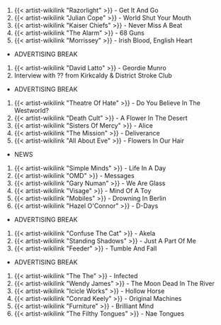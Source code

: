 1. {{< artist-wikilink "Razorlight" >}} - Get It And Go
2. {{< artist-wikilink "Julian Cope" >}} - World Shut Your Mouth
3. {{< artist-wikilink "Kaiser Chiefs" >}} - Never Miss A Beat
4. {{< artist-wikilink "The Alarm" >}} - 68 Guns
5. {{< artist-wikilink "Morrissey" >}} - Irish Blood, English Heart

- ADVERTISING BREAK

1. {{< artist-wikilink "David Latto" >}} - Geordie Munro
2. Interview with ?? from Kirkcaldy & District Stroke Club

- ADVERTISING BREAK

1. {{< artist-wikilink "Theatre Of Hate" >}} - Do You Believe In The Westworld?
2. {{< artist-wikilink "Death Cult" >}} - A Flower In The Desert
3. {{< artist-wikilink "Sisters Of Mercy" >}} - Alice
4. {{< artist-wikilink "The Mission" >}} - Deliverance
5. {{< artist-wikilink "All About Eve" >}} - Flowers In Our Hair

- NEWS

1. {{< artist-wikilink "Simple Minds" >}} - Life In A Day
2. {{< artist-wikilink "OMD" >}} - Messages
3. {{< artist-wikilink "Gary Numan" >}} - We Are Glass
4. {{< artist-wikilink "Visage" >}} - Mind Of A Toy
5. {{< artist-wikilink "Mobiles" >}} - Drowning In Berlin
6. {{< artist-wikilink "Hazel O'Connor" >}} - D-Days

- ADVERTISING BREAK

1. {{< artist-wikilink "Confuse The Cat" >}} - Akela
2. {{< artist-wikilink "Standing Shadows" >}} - Just A Part Of Me
3. {{< artist-wikilink "Feeder" >}} - Tumble And Fall

- ADVERTISING BREAK

1. {{< artist-wikilink "The The" >}} - Infected
2. {{< artist-wikilink "Wendy James" >}} - The Moon Dead In The River
3. {{< artist-wikilink "Icicle Works" >}} - Hollow Horse
4. {{< artist-wikilink "Conrad Keely" >}} - Original Machines
5. {{< artist-wikilink "Furniture" >}} - Brilliant Mind
6. {{< artist-wikilink "The Filthy Tongues" >}} - Nae Tongues
